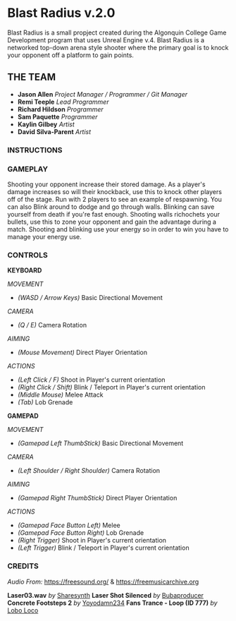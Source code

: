 # **Blast Radius v.2.0**

Blast Radius is a small propject created during the Algonquin College Game Development program that uses Unreal Engine v.4.  Blast Radius is a networked top-down arena style shooter where the primary goal is to knock your opponent off a platform to gain points.

## THE TEAM
- **Jason Allen** *Project Manager / Programmer / Git Manager*
- **Remi Teeple** *Lead Programmer*
- **Richard Hildson** *Programmer*
- **Sam Paquette** *Programmer*
- **Kaylin Gilbey** *Artist*
- **David Silva-Parent** *Artist* 

### **INSTRUCTIONS**

### **GAMEPLAY**
Shooting your opponent increase their stored damage. 
As a player's damage increases so will their knockback, use this to knock other players off of
the stage. Run with 2 players to see an example of respawning. You can also Blink around to dodge and go through walls. Blinking can save yourself from death if you're fast enough.  Shooting walls richochets your bullets, use this to zone your opponent and gain the advantage during a match.  Shooting and blinking use your energy so in order to win you have to manage your energy use.

### **CONTROLS**
**KEYBOARD**

*MOVEMENT*
- *(WASD / Arrow Keys)* Basic Directional Movement

*CAMERA*
- *(Q / E)* Camera Rotation

*AIMING*
- *(Mouse Movement)* Direct Player Orientation

*ACTIONS*
- *(Left Click / F)* Shoot in Player's current orientation
- *(Right Click / Shift)* Blink / Teleport in Player's current orientation
- *(Middle Mouse)* Melee Attack
- *(Tab)* Lob Grenade

**GAMEPAD**

*MOVEMENT*
- *(Gamepad Left ThumbStick)* Basic Directional Movement

*CAMERA*
- *(Left Shoulder / Right Shoulder)* Camera Rotation

*AIMING*
- *(Gamepad Right ThumbStick)* Direct Player Orientation

*ACTIONS*
- *(Gamepad Face Button Left)* Melee
- *(Gamepad Face Button Right)* Lob Grenade
- *(Right Trigger)* Shoot in Player's current orientation
- *(Left Trigger)* Blink / Teleport in Player's current orientation

### **CREDITS**

*Audio From:*
https://freesound.org/ & https://freemusicarchive.org

**Laser03.wav** *by* [Sharesynth](https://freesound.org/people/sharesynth/sounds/344511/)
**Laser Shot Silenced** *by* [Bubaproducer](https://freesound.org/people/bubaproducer/sounds/151022/)
**Concrete Footsteps 2** *by* [Yoyodamn234](https://freesound.org/people/Yoyodaman234/sounds/166508/)
**Fans Trance - Loop (ID 777)** *by* [Lobo Loco](http://freemusicarchive.org/music/Lobo_Loco/Wittness_for_Fittness/Fans_Trance_-_Loop_ID_777)
